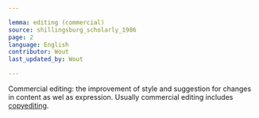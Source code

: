 ```yaml
---

lemma: editing (commercial)
source: shillingsburg_scholarly_1986
page: 2
language: English
contributor: Wout
last_updated_by: Wout

---
```


Commercial editing: the improvement of style and suggestion for changes in content as wel as expression. Usually commercial editing includes [copyediting](copyediting.html).
